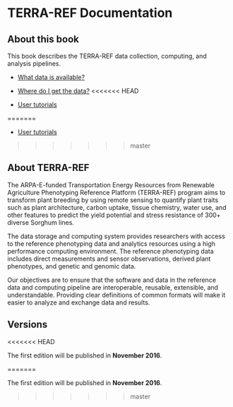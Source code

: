 # TERRA-REF Documentation

## About this book

This book describes the TERRA-REF data collection, computing, and analysis pipelines.

* [What data is available?](/user/what-data-is-available.md)

* [Where do I get the data?](/user/how-to-access-data.md)
<<<<<<< HEAD

* [User tutorials](/tutorials.md)

=======

* [User tutorials](/tutorials.md)


>>>>>>> master
## About TERRA-REF

The ARPA-E-funded Transportation Energy Resources from Renewable Agriculture Phenotyping Reference Platform \(TERRA-REF\) program aims to transform plant breeding by using remote sensing to quantify plant traits such as plant architecture, carbon uptake, tissue chemistry, water use, and other features to predict the yield potential and stress resistance of 300+ diverse Sorghum lines.

The data storage and computing system provides researchers with access to the reference phenotyping data and analytics resources using a high performance computing environment. The reference phenotyping data includes direct measurements and sensor observations, derived plant phenotypes, and genetic and genomic data.

Our objectives are to ensure that the software and data in the reference data and computing pipeline are interoperable, reusable, extensible, and understandable. Providing clear definitions of common formats will make it easier to analyze and exchange data and results.

## Versions
<<<<<<< HEAD

The first edition will be published in **November 2016**.


=======

The first edition will be published in **November 2016**.
>>>>>>> master

### 

